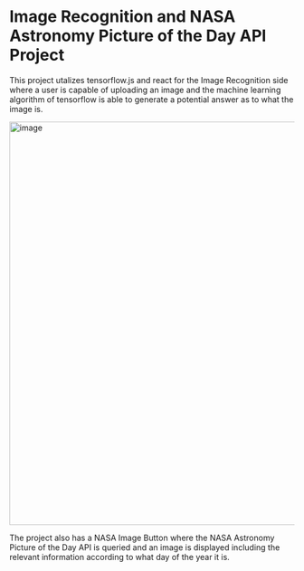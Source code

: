 # Image Recognition and NASA Astronomy Picture of the Day API Project 

This project utalizes tensorflow.js and react for the Image Recognition side where a user is capable of uploading an image and the machine learning algorithm of tensorflow is able to generate a potential answer as to what the image is. 

<img width="713" alt="image" src="https://github.com/Michael-Rosol/Image-Recognition-/assets/140873121/85286518-3e96-41e8-917b-2bdba4e6b174">

The project also has a NASA Image Button where the NASA Astronomy Picture of the Day API is queried and an image is displayed including the relevant information according to what day of the year it is. 



